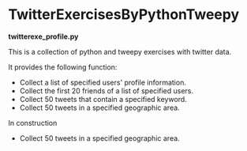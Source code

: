 # TwitterExercisesByPythonTweepy

**twitterexe_profile.py**

This is a collection of python and tweepy exercises with twitter data.

It provides the following function:
- Collect a list of specified users' profile information.
- Collect the first 20 friends of a list of specified users.
- Collect 50 tweets that contain a specified keyword.
- Collect 50 tweets in a specified geographic area.

In construction
- Collect 50 tweets in a specified geographic area.
